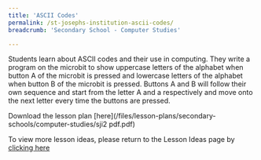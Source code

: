 ```yaml
---
title: 'ASCII Codes'
permalink: /st-josephs-institution-ascii-codes/
breadcrumb: 'Secondary School - Computer Studies'

---
```



Students learn about ASCII codes and their use in computing. They write a program on the microbit to show uppercase letters of the alphabet when button A of the microbit is pressed and lowercase letters of the alphabet when button B of the microbit is pressed. Buttons A and B will follow their own sequence and start from the letter A and a respectively and move onto the next letter every time the buttons are pressed. 

Download the lesson plan [here](/files/lesson-plans/secondary-schools/computer-studies/sji2 pdf.pdf)

To view more lesson ideas, please return to the Lesson Ideas page by [clicking here](/in-schools/digital-maker/lesson-ideas-secondary/)
